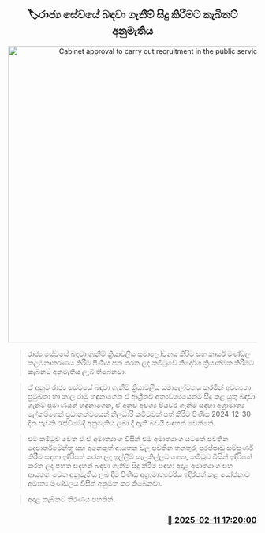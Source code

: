 <p align='center'><b><h2 align='center' title='Cabinet approval to carry out recruitment in the public service'>🏷රාජ්‍ය සේවයේ බඳවා ගැනීම් සිදු කිරීමට කැබිනට් අනුමැතිය</h2></b></p>
<p align='center'><img src='https://helakuru.sgp1.cdn.digitaloceanspaces.com/esana/images/lib/gov-office[1].jpg' width='600' alt='Cabinet approval to carry out recruitment in the public service'></p>

> රාජ්‍ය සේවයේ බඳවා ගැනීම් ක්‍රියාවලිය සමාලෝචනය කිරීම සහ කාර්ය මණ්ඩල කළමනාකරණය කිරීම පිණිස පත් කරන ලද කමිටුවේ නිර්දේශ ක්‍රියාත්මක කිරීමට කැබිනට් අනුමැතිය ලැබී තිබෙනවා.

> ඒ අනුව රාජ්‍ය සේවයේ බඳවා ගැනීම් ක්‍රියාවලිය සමාලෝචනය කරමින් අවශ්‍යතා, ප්‍රමුඛතා හා කාල රාමු හඳුනාගෙන ඒ ආශ්‍රිතව අත්‍යවශ්‍යයෙන්ම සිදු කළ යුතු බඳවා ගැනීම් ප්‍රමාණයන් හඳුනාගෙන, ඒ අනුව අවශ්‍ය පියවර ගැනීම සඳහා අග්‍රාමාත්‍ය ලේකම්ගෙන් ප්‍රධානත්වයෙන් නිලධාරී කමිටුවක් පත් කිරීම පිණිස 2024-12-30 දින පැවති රැස්වීමේදී අනුමැතිය ලබා දී ඇති බවයි සඳහන් වෙන්නේ.

> එම කමිටුව වෙත ඒ ඒ අමාත්‍යාංශ විසින් එම අමාත්‍යාංශ යටතේ පවතින දෙපාර්තමේන්තු සහ අනෙකුත් ආයතන වල පවතින තනතුරු පුරප්පාඩු සම්පූර්ණ කිරීම සඳහා ඉදිරිපත් කරන ලද ඉල්ලීම් සැලකිල්ලට ගෙන, කමිටුව විසින් ඉදිරිපත් කරන ලද පහත සඳහන් බඳවා ගැනීම් සිදු කිරීම සඳහා අදාළ අමාත්‍යාංශ සහ ආයතන වෙත අනුමැතිය ලබ දීම පිණිස අග්‍රාමාත්‍යවරිය ඉදිරිපත් කළ යෝජනාව අමාත්‍ය මණ්ඩලය විසින් අනුමත කර තිබෙනවා.

> අදාළ කැබිනට් තීරණය පහතින්.



<h3 align='right'><a href='https://www.helakuru.lk/esana/p/107393/'>📅 2025-02-11 17:20:00</a></h3>

